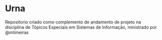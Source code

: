 # Urna
Repositorio criado como complemento de andamento de projeto na disciplina de Tópicos Especiais em Sistemas de Informação, ministrado por @mlimeiras

